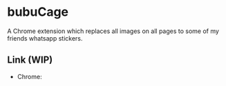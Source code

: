 # bubuCage
A Chrome extension which replaces all images on all pages to some of my friends whatsapp stickers.

## Link (WIP)
* Chrome: 

